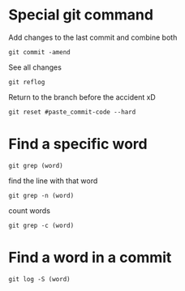 # Special git command

Add changes to the last commit and combine both 

```
git commit -amend
```

See all changes
```
git reflog
```

Return to the branch before the accident xD

```
git reset #paste_commit-code --hard
```

# Find a specific word

```
git grep (word)
```

find the line with that word
```
git grep -n (word)
```
count words 
```
git grep -c (word)
```

# Find a word in a commit
```
git log -S (word)
```
